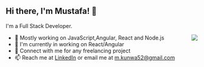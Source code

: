 ## Hi there, I'm Mustafa! 👋

I'm a Full Stack Developer.

<img align="right" src="https://github-readme-stats.vercel.app/api/top-langs/?username=mustafakunwa&theme=light&hide_langs_below=1" />


- 🔭 Mostly working on JavaScript,Angular, React and Node.js
- 🌱 I'm currently in working on React/Angular
- 👯 Connect with me for any freelancing project
- 📫 Reach me at [LinkedIn](https://www.linkedin.com/in/mustafa-kunwa-63497212b/) or email me at m.kunwa52@gmail.com


